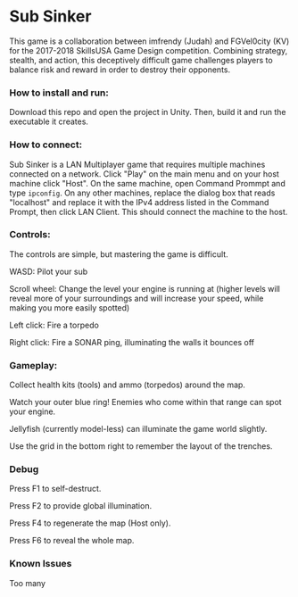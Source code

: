 # Sub Sinker
This game is a collaboration between imfrendy (Judah) and FGVel0city (KV) for the 2017-2018 SkillsUSA Game Design competition. Combining strategy, stealth, and action, this deceptively difficult game challenges players to balance risk and reward in order to destroy their opponents.

### How to install and run:
Download this repo and open the project in Unity. Then, build it and run the executable it creates.

### How to connect:
Sub Sinker is a LAN Multiplayer game that requires multiple machines connected on a network. Click "Play" on the main menu and on your host machine click "Host". On the same machine, open Command Prommpt and type `ipconfig`. On any other machines, replace the dialog box that reads "localhost" and replace it with the IPv4 address listed in the Command Prompt, then click LAN Client. This should connect the machine to the host.

### Controls:
The controls are simple, but mastering the game is difficult.

WASD: Pilot your sub

Scroll wheel: Change the level your engine is running at (higher levels will reveal more of your surroundings and will increase your speed, while making you more easily spotted)

Left click: Fire a torpedo

Right click: Fire a SONAR ping, illuminating the walls it bounces off

### Gameplay:
Collect health kits (tools) and ammo (torpedos) around the map.

Watch your outer blue ring! Enemies who come within that range can spot your engine.

Jellyfish (currently model-less) can illuminate the game world slightly.

Use the grid in the bottom right to remember the layout of the trenches.

### Debug
Press F1 to self-destruct.

Press F2 to provide global illumination.

Press F4 to regenerate the map (Host only).

Press F6 to reveal the whole map.

### Known Issues
Too many